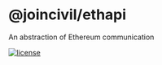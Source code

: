 # @joincivil/ethapi

An abstraction of Ethereum communication

[![license](https://img.shields.io/badge/license-Apache%20v2.0-green.svg)](./LICENSE)
